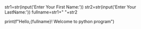 str1=str(input('Enter Your First Name:'))
str2=str(input('Enter Your LastName:'))
fullname=str1+" "+str2

print(f"Hello,{fullname}! Welcome to python program")
